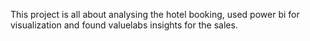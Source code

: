 This project is all about analysing the hotel booking, used power bi for visualization and found valuelabs insights for the sales.
